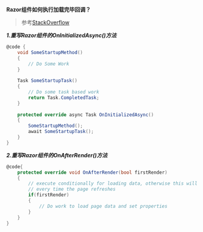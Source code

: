 __Razor组件如何执行加载完毕回调？__

> 参考<a href="https://stackoverflow.com/questions/61551404/in-blazor-how-to-call-a-function-at-page-load-event-name" target="_blank">StackOverflow</a>

___1.重写Razor组件的OnInitializedAsync()方法___

``` c#
@code {
    void SomeStartupMethod()
    {
        // Do Some Work
    }
    
    Task SomeStartupTask()
    {
        // Do some task based work
        return Task.CompletedTask;
    }
    
    protected override async Task OnInitializedAsync()
    {
        SomeStartupMethod();
        await SomeStartupTask();
    }
}
```

___2.重写Razor组件的OnAfterRender()方法___

``` c#
@code{
    protected override void OnAfterRender(bool firstRender)
    {
        // execute conditionally for loading data, otherwise this will load
        // every time the page refreshes
        if(firstRender)
        {
            // Do work to load page data and set properties
        }
    }
}
```